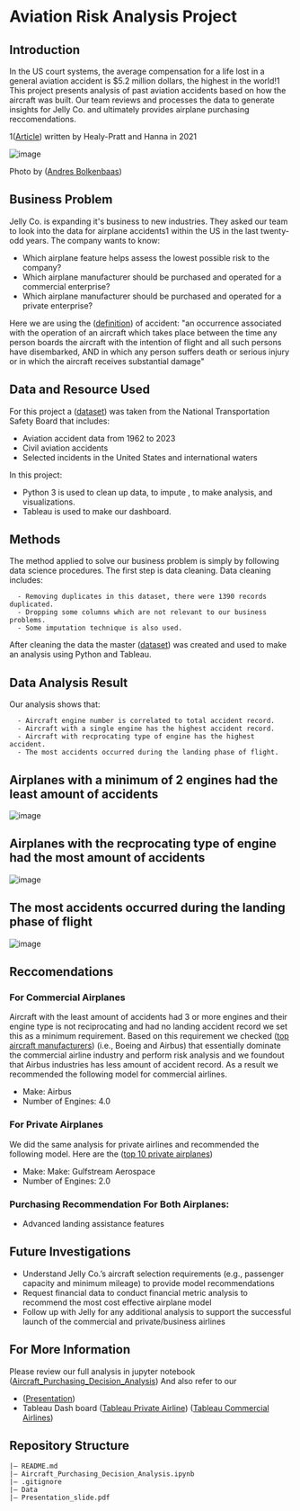 # Aviation Risk Analysis Project

## Introduction

In the US court systems, the average compensation for a life lost in a general aviation accident is $5.2 million dollars, the highest in the world!1
This project presents analysis of past aviation accidents based on how the aircraft was built. Our team reviews and processes the data to generate insights for Jelly Co. and ultimately provides airplane purchasing reccomendations.

1([Article](https://www.keystonelaw.com/keynotes/how-is-compensation-calculated-after-an-aviation-accident)) written by Healy-Pratt and Hanna in 2021 

![image](https://storage.googleapis.com/mcp_acc_236blog/uploads/2014/11/018067-vroeg-II1.jpg)

Photo by ([Andres Bolkenbaas](https://blog.klm.com/6-tips-for-creative-aviation-photography/))

## Business Problem
Jelly Co. is expanding it's business to new industries. They asked our team to look into the data for airplane accidents1 within the US in the last twenty-odd years. 
The company wants to know:
  - Which airplane feature helps assess the lowest possible risk to the company?
  - Which airplane manufacturer should be purchased and operated for a commercial enterprise?
  - Which airplane manufacturer should be purchased and operated for a private enterprise?

Here we are using the ([definition](https://www.faa.gov/faq/what-constitutes-post-accident-test-what-definition-accident#:~:text=The%20FAA%20and%20the%20National,any%20person%20suffers%20death%20or)) of accident: "an occurrence associated with the operation of an aircraft which takes place between the time any person boards the aircraft with the intention of flight and all such persons have disembarked, AND in which any person suffers death or serious injury or in which the aircraft receives substantial damage"

## Data and Resource Used
For this project a ([dataset](https://www.kaggle.com/datasets/khsamaha/aviation-accident-database-synopses)) was taken from the National Transportation Safety Board that includes:

  - Aviation accident data from 1962 to 2023
  - Civil aviation accidents
  - Selected incidents in the United States and international waters

In this project:
  - Python 3 is used to clean up data, to impute , to make analysis, and visualizations.
  - Tableau is used to make our dashboard.
## Methods
The method applied to solve our business problem is simply by following data science procedures. The first step is data cleaning.
Data cleaning includes:

      - Removing duplicates in this dataset, there were 1390 records duplicated.
      - Dropping some columns which are not relevant to our business problems.
      - Some imputation technique is also used.

After cleaning the data the master ([dataset](https://github.com/ermiyas-sidama/Aircraft_Risk_Analysis/blob/main/data/aviation_data_cleaned.csv)) was created and used to make an analysis using Python and Tableau.
## Data Analysis Result
Our analysis shows that:

      - Aircraft engine number is correlated to total accident record.
      - Aircraft with a single engine has the highest accident record.
      - Aircraft with recprocating type of engine has the highest accident.
      - The most accidents occurred during the landing phase of flight.
## Airplanes with a minimum of 2 engines had the least amount of accidents

![image](https://github.com/ermiyas-sidama/Aircraft_Risk_Analysis/assets/160514617/4dcf86d3-0460-448b-912f-56d55f7f2e04)

## Airplanes with the recprocating type of engine had the most amount of accidents

![image](https://github.com/ermiyas-sidama/Aircraft_Risk_Analysis/assets/160514617/857f30f2-f43c-4e0f-9301-0a6dbf02bfd7)

## The most accidents occurred during the landing phase of flight

![image](https://github.com/ermiyas-sidama/Aircraft_Risk_Analysis/assets/160514617/90768e02-b564-459f-94de-6f1004228c62)


## Reccomendations
### For Commercial Airplanes
Aircraft with the least amount of accidents had 3 or more engines and their engine type is not reciprocating and had no landing accident record we set this as a minimum requirement. 
Based on this requirement we checked ([top aircraft manufacturers](https://www.aerotime.aero/articles/top-10-largest-aircraft-manufacturers-in-the-world)) (i.e., Boeing and Airbus) that essentially dominate the commercial airline industry and perform risk analysis and we 
foundout that Airbus industries has less amount of accident record. As a result we recommended the following model for commercial airlines.
  - Make: Airbus
  - Number of Engines: 4.0

### For Private Airplanes
We did the same analysis for private airlines and recommended the following model. Here are the ([top 10 private airplanes](https://www.aerotime.aero/articles/top-10-most-popular-private-jet-models-of-2023))

  - Make: Make: Gulfstream Aerospace
  - Number of Engines: 2.0
### Purchasing Recommendation For Both Airplanes:
  - Advanced landing assistance features

## Future Investigations

- Understand Jelly Co.’s aircraft selection requirements (e.g., passenger capacity and minimum mileage) to provide model recommendations
- Request financial data to conduct financial metric analysis to recommend the most cost effective airplane model 
- Follow up with Jelly for any additional analysis to support the successful launch of the commercial and private/business airlines

## For More Information
Please review our full analysis in jupyter notebook ([Aircraft_Purchasing_Decision_Analysis](https://github.com/ermiyas-sidama/Aircraft_Risk_Analysis/blob/main/Aircraft_Purchasing_Decision_Analysis.ipynb))
And also refer to our 
- ([Presentation](https://docs.google.com/presentation/d/1jL-KFUmxIiucP_slylAH3MVa7dCOrDrfDK0MjUmDY54/edit#slide=id.g2c02bb49743_0_21)) 
- Tableau Dash board ([Tableau Private Airline](https://public.tableau.com/app/profile/sangwon.shim/viz/AircraftManufacturerSelectionDashboardforPrivateAirline/AircraftSelection-Private?publish=yes))
                   ([Tableau Commercial Airlines](https://public.tableau.com/app/profile/sangwon.shim/viz/AircraftManufacturerSelectionDashboardforCommercialAirline/AircraftSelection-Commercial?publish=yes))
  
## Repository Structure
```
|— README.md
|— Aircraft_Purchasing_Decision_Analysis.ipynb
|— .gitignore
|— Data
|— Presentation_slide.pdf
```




















